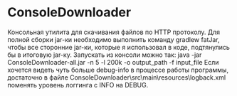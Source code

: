 ConsoleDownloader
=================

Консольная утилита для скачивания файлов по HTTP протоколу.
Для полной сборки jar-ки необходимо выполнить команду gradlew fatJar, чтобы все сторонние jar-ки, которые я использовал в коде, подтянулись бы в итоговую jar-ку.
Запускать из консоли можно так: java -jar ConsoleDownloader-all.jar -n 5 -l 200k -o output_path -f input_file
Если хочется видеть чуть больше debug-info в процессе работы программы, достаточно в файле ConsoleDownloader\src\main\resources\logback.xml поменять уровень логгинга с INFO на DEBUG.
